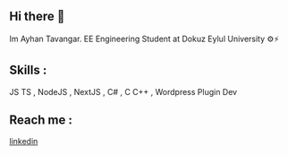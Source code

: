 ## Hi there 👋
Im Ayhan Tavangar.
EE Engineering Student at Dokuz Eylul University ⚙️⚡

## Skills :
JS TS , NodeJS , NextJS , C# , C C++ , Wordpress Plugin Dev


## Reach me :
[linkedin](https://www.linkedin.com/in/ayhant/)

